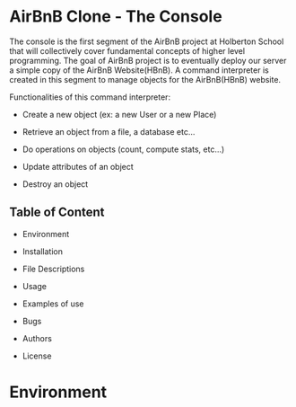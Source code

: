 # AirBnB Clone - The Console
The console is the first segment of the AirBnB project at Holberton School that will collectively cover fundamental concepts of higher level programming. The goal of AirBnB project is to eventually deploy our server a simple copy of the AirBnB Website(HBnB). A command interpreter is created in this segment to manage objects for the AirBnB(HBnB) website.

Functionalities of this command interpreter:

* Create a new object (ex: a new User or a new Place)

* Retrieve an object from a file, a database etc...

* Do operations on objects (count, compute stats, etc...)

* Update attributes of an object

* Destroy an object

## Table of Content

* Environment

* Installation

* File Descriptions

* Usage

* Examples of use

* Bugs

* Authors

* License

# Environment
